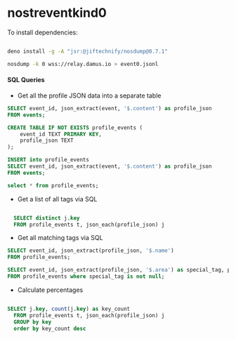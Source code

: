 # nostreventkind0

To install dependencies:

```bash

deno install -g -A "jsr:@jiftechnify/nosdump@0.7.1"

nosdump -k 0 wss://relay.damus.io > event0.jsonl
```

#### SQL Queries

* Get all the profile JSON data into a separate table
``` sql
SELECT event_id, json_extract(event, '$.content') as profile_json
FROM events;

CREATE TABLE IF NOT EXISTS profile_events (
    event_id TEXT PRIMARY KEY,
    profile_json TEXT
);

INSERT into profile_events
SELECT event_id, json_extract(event, '$.content') as profile_json
FROM events;

select * from profile_events;
```

* Get a list of all tags via SQL
``` SQL

  SELECT distinct j.key
  FROM profile_events t, json_each(profile_json) j
```
* Get all matching tags via SQL
``` SQL
SELECT event_id, json_extract(profile_json, '$.name')
FROM profile_events;

SELECT event_id, json_extract(profile_json, '$.area') as special_tag, profile_json
FROM profile_events where special_tag is not null;


```
* Calculate percentages
``` sql

SELECT j.key, count(j.key) as key_count
  FROM profile_events t, json_each(profile_json) j
  GROUP by key
  order by key_count desc
```

